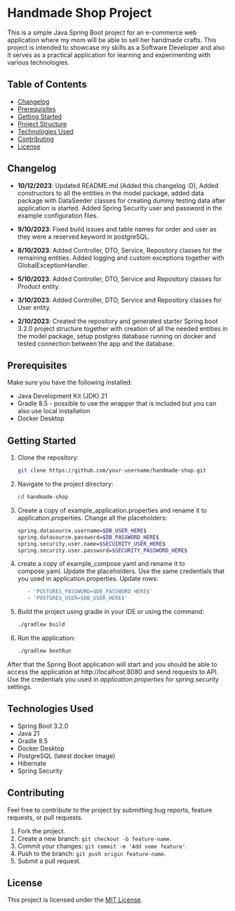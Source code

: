 # Handmade Shop Project

This is a simple Java Spring Boot project for an e-commerce web application where my mom will be able to sell her handmade crafts. 
This project is intended to showcase my skills as a Software Developer and also it serves as a practical application for learning and experimenting with various technologies.

## Table of Contents

- [Changelog](#changelog)
- [Prerequisites](#prerequisites)
- [Getting Started](#getting-started)
- [Project Structure](#project-structure)
- [Technologies Used](#technologies-used)
- [Contributing](#contributing)
- [License](#license)

## Changelog

- **10/12/2023**:
Updated README.md (Added this changelog :D), Added constructors to all the entities in the model package, added data package with DataSeeder classes for creating dummy testing data after application is started. Added Spring Security user and password in the example configuration files.

- **9/10/2023**:
Fixed build issues and table names for order and user as they were a reserved keyword in postgreSQL.

- **8/10/2023**:
Added Controller, DTO, Service, Repository classes for the remaining entities. Added logging and custom exceptions together with GlobalExceptionHandler.

- **5/10/2023**:
Added Controller, DTO, Service and Repository classes for Product entity.

- **3/10/2023**:
Added Controller, DTO, Service and Repository classes for User entity.

- **2/10/2023**:
Created the repository and generated starter Spring boot 3.2.0 project structure together with creation of all the needed entities in the model package, setup postgres database running on docker and tested connection between the app and the database.

## Prerequisites

Make sure you have the following installed:

- Java Development Kit (JDK) 21
- Gradle 8.5 - possible to use the wrapper that is included but you can also use local installation
- Docker Desktop

## Getting Started

1. Clone the repository:

   ```bash
   git clone https://github.com/your-username/handmade-shop.git
   ```
   
2. Navigate to the project directory:

   ```bash
   cd handmade-shop
   ```
   
3. Create a copy of example_application.properties and rename it to application.properties. Change all the placeholders:

   ```bash
   spring.datasource.username=$DB_USER_HERE$
   spring.datasource.password=$DB_PASSWORD_HERE$
   spring.security.user.name=$SECUIRITY_USER_HERE$
   spring.security.user.password=$SECURITY_PASSWORD_HERE$
   ```

5. create a copy of example_compose.yaml and rename it to compose.yaml. Update the placeholders. Use the same credentials that you used in application.properties. Update rows:

   ```bash
      - 'POSTGRES_PASSWORD=$DB_PASSWORD_HERE$'
      - 'POSTGRES_USER=$DB_USER_HERE$'
   ```
   
7. Build the project using gradle in your IDE or using the command:

   ```bash
   ./gradlew build
   ```

8. Run the application:

   ```bash
   ./gradlew bootRun
   ```

After that the Spring Boot application will start and you should be able to access the application at http://localhost:8080 and send requests to API. Use the credentials you used in *application.properties* for *spring.security* settings.

## Technologies Used

- Spring Boot 3.2.0
- Java 21
- Gradle 8.5
- Docker Desktop
- PostgreSQL (latest docker image)
- Hibernate
- Spring Security

## Contributing

Feel free to contribute to the project by submitting bug reports, feature requests, or pull requests.

1. Fork the project.
2. Create a new branch: `git checkout -b feature-name`.
3. Commit your changes: `git commit -m 'Add some feature'`.
4. Push to the branch: `git push origin feature-name`.
5. Submit a pull request.

## License

This project is licensed under the [MIT License](LICENSE).
